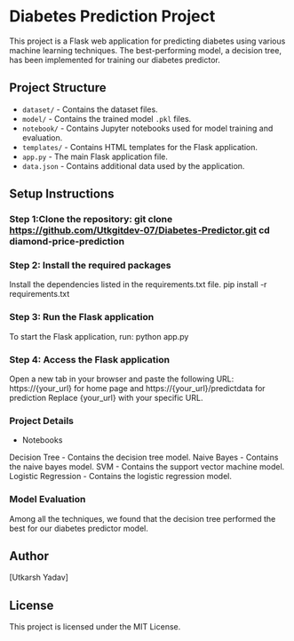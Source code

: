 # Diabetes Prediction Project

This project is a Flask web application for predicting diabetes using various machine learning techniques. The best-performing model, a decision tree, has been implemented for training our diabetes predictor.

## Project Structure

- `dataset/` - Contains the dataset files.
- `model/` - Contains the trained model `.pkl` files.
- `notebook/` - Contains Jupyter notebooks used for model training and evaluation.
- `templates/` - Contains HTML templates for the Flask application.
- `app.py` - The main Flask application file.
- `data.json` - Contains additional data used by the application.

## Setup Instructions

### Step 1:Clone the repository: git clone https://github.com/Utkgitdev-07/Diabetes-Predictor.git cd diamond-price-prediction

### Step 2: Install the required packages
Install the dependencies listed in the requirements.txt file.
pip install -r requirements.txt


### Step 3: Run the Flask application
To start the Flask application, run:
python app.py


### Step 4: Access the Flask application
Open a new tab in your browser and paste the following URL:
https://{your_url} for home page and https://{your_url}/predictdata for prediction
Replace {your_url} with your specific URL.


### Project Details

* Notebooks

Decision Tree - Contains the decision tree model.
Naive Bayes - Contains the naive bayes model.
SVM - Contains the support vector machine model.
Logistic Regression - Contains the logistic regression model.


### Model Evaluation
Among all the techniques, we found that the decision tree performed the best for our diabetes predictor model.

## Author
[Utkarsh Yadav]

## License
This project is licensed under the MIT License.





